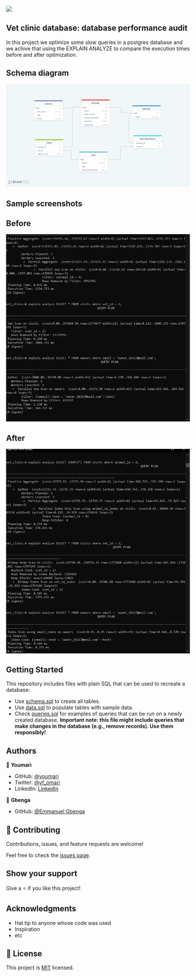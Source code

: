
![](https://img.shields.io/badge/Microverse-blueviolet)

## Vet clinic database: database performance audit

In this project we optimize some slow queries in a postgres database and we achive that using the EXPLAIN ANALYZE to compare the execution times before and after optimization.

## Schema diagram 
  ![screenshot](./screenshots/schema-diagram.png)
## Sample screenshots
## Before
 ![screenshot](./screenshots/queriesbefore.png)

 ## After
  ![screenshot](./screenshots/queriesafter.png)

## Getting Started

This repository includes files with plain SQL that can be used to recreate a database:

- Use [schema.sql](./schema.sql) to create all tables.
- Use [data.sql](./data.sql) to populate tables with sample data.
- Check [queries.sql](./queries.sql) for examples of queries that can be run on a newly created database. **Important note: this file might include queries that make changes in the database (e.g., remove records). Use them responsibly!**


## Authors

👤 **Youmari**

- GitHub: [@youmari](https://github.com/youmari)
- Twitter: [@yf_omari](https://twitter.com/yf_omari)
- LinkedIn: [LinkedIn](https://www.linkedin.com/in/yassine-omari-945114190/)


👤 **Gbenga**

- GitHub: [@Emmanuel Gbenga](https://github.com/gbengacode)

## 🤝 Contributing

Contributions, issues, and feature requests are welcome!

Feel free to check the [issues page](../../issues/).

## Show your support

Give a ⭐️ if you like this project!

## Acknowledgments

- Hat tip to anyone whose code was used
- Inspiration
- etc

## 📝 License

This project is [MIT](./MIT.md) licensed.
